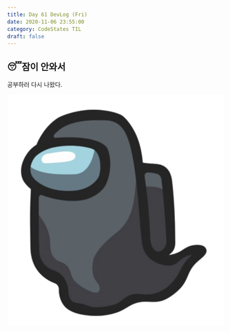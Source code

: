 ```yaml
---
title: Day 61 DevLog (Fri)
date: 2020-11-06 23:55:00
category: CodeStates TIL
draft: false
---
```


## 😴잠이 안와서

공부하러 다시 나왔다.

![](./images/ghostmate.png)
